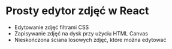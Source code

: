 # Prosty edytor zdjęć w React

- Edytowanie zdjęć filtrami CSS
- Zapisywanie zdjęć na dysk przy użyciu HTML Canvas
- Nieskończona ściana losowych zdjęć, które można edytować
